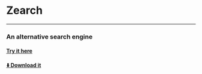 # Zearch
--------------------------------
### An alternative search engine
#### [Try it here](https://lb123658.github.io/zearch/index.html)
#### [⬇️ Download it](https://github.com/LB123658/zearch/archive/refs/heads/main.zip)
